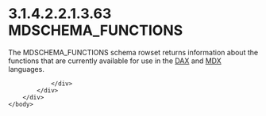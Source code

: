 <html dir="LTR" xmlns:mshelp="http://msdn.microsoft.com/mshelp" xmlns:ddue="http://ddue.schemas.microsoft.com/authoring/2003/5" xmlns:xlink="http://www.w3.org/1999/xlink" xmlns:tool="http://www.microsoft.com/tooltip">
    <head>
        <meta http-equiv="Content-Type" content="text/html; CHARSET=utf-8"></meta>
        <meta name="save" content="history"></meta>
        <title>3.1.4.2.2.1.3.63 MDSCHEMA_FUNCTIONS</title>
        <xml>
            <mshelp:toctitle title="3.1.4.2.2.1.3.63 MDSCHEMA_FUNCTIONS"></mshelp:toctitle>
            <mshelp:rltitle title="[MS-SSAS]: MDSCHEMA_FUNCTIONS"></mshelp:rltitle>
            <mshelp:keyword index="A" term="e26ed3df-2fa0-405b-b694-9d8fa722d33d"></mshelp:keyword>
            <mshelp:attr name="DCSext.ContentType" value="open specification"></mshelp:attr>
            <mshelp:attr name="AssetID" value="e26ed3df-2fa0-405b-b694-9d8fa722d33d"></mshelp:attr>
            <mshelp:attr name="TopicType" value="kbRef"></mshelp:attr>
            <mshelp:attr name="DCSext.Title" value="[MS-SSAS]: MDSCHEMA_FUNCTIONS" />
        </xml>
    </head>
    <body>
        <div id="header">
            <h1 class="heading">3.1.4.2.2.1.3.63 MDSCHEMA_FUNCTIONS</h1>
        </div>
        <div id="mainSection">
            <div id="mainBody">
                <div id="allHistory" class="saveHistory"></div>
                <div id="sectionSection0" class="section" name="collapseableSection">
                    

<p>The MDSCHEMA_FUNCTIONS schema rowset returns information
about the functions that are currently available for use in the <a href="8676f5ce-62d4-4244-a326-634bfed4aba4.htm#gt_cb85a97c-0727-442f-bbdc-72468e149fd6">DAX</a> and <a href="8676f5ce-62d4-4244-a326-634bfed4aba4.htm#gt_9b631ff5-dc89-45f0-a1c2-db6981e4804f">MDX</a> languages.</p>


                </div>
            </div>
        </div>
    </body>
</html>
